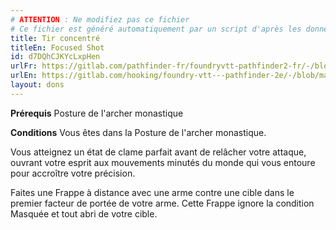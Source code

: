 ```yaml
---
# ATTENTION : Ne modifiez pas ce fichier
# Ce fichier est généré automatiquement par un script d'après les données du module Foundry VTT officiel et de sa traduction
title: Tir concentré
titleEn: Focused Shot
id: d7DQhCJKYcLxpHen
urlFr: https://gitlab.com/pathfinder-fr/foundryvtt-pathfinder2-fr/-/blob/master/data/feats/d7DQhCJKYcLxpHen.htm
urlEn: https://gitlab.com/hooking/foundry-vtt---pathfinder-2e/-/blob/master/packs/data/feats.db/focused-shot.json
layout: dons
---
```

**Prérequis** <a class="entity-link" data-pack="pf2e.feats-srd" data-id="YG2RxXE9SMfwo6wP" draggable="true">Posture de l'archer monastique</a>

**Conditions** Vous êtes dans la Posture de l'archer monastique.

Vous atteignez un état de clame parfait avant de relâcher votre attaque, ouvrant votre esprit aux mouvements minutés du monde qui vous entoure pour accroître votre précision.

Faites une <a class="entity-link" data-pack="pf2e.actionspf2e" data-id="VjxZFuUXrCU94MWR" draggable="true">Frappe</a> à distance avec une arme contre une cible dans le premier facteur de portée de votre arme. Cette Frappe ignore la condition <a class="entity-link" data-pack="pf2e.conditionitems" data-id="DmAIPqOBomZ7H95W" draggable="true"><i class="fas fa-book-open"></i>Masquée</a> et tout abri de votre cible.
